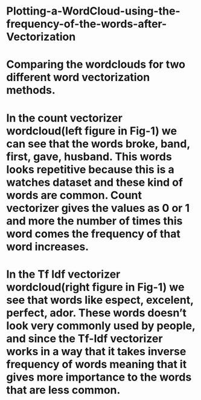 # Plotting-a-WordCloud-using-the-frequency-of-the-words-after-Vectorization
# Comparing the wordclouds for two different word vectorization methods.
# In the count vectorizer wordcloud(left figure in Fig-1) we can see that the words broke, band, first, gave, husband. This words looks repetitive because this is a watches dataset and these kind of words are common. Count vectorizer gives the values as 0 or 1 and more the number of times this word comes the frequency of that word increases. 
# In the Tf Idf vectorizer wordcloud(right figure in Fig-1) we see that words like espect, excelent, perfect, ador. These words doesn’t look very commonly used by people, and since the Tf-Idf vectorizer works in a way that it takes inverse frequency of words meaning that it gives more importance to the words that are less common.
